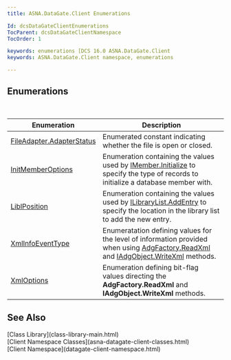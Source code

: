 ```yaml
---
title: ASNA.DataGate.Client Enumerations

Id: dcsDataGateClientEnumerations
TocParent: dcsDataGateClientNamespace
TocOrder: 1

keywords: enumerations [DCS 16.0 ASNA.DataGate.Client
keywords: ASNA.DataGate.Client namespace, enumerations

---
```


## Enumerations

<br />



| Enumeration | Description |
| ---- | ---- |
| [FileAdapter.AdapterStatus](file-adapter-adapter-status-enumeration.html) | Enumerated constant indicating whether the file is open or closed. |
| [InitMemberOptions](init-member-options-enumeration.html) | Enumeration containing the values used by [ IMember.Initialize](imember-class-initialize-method.html) to specify the type of records to initialize a database member with. |
| [LiblPosition](lock-request-enumeration.html) | Enumeration containing the values used by [ ILibraryList.AddEntry](ilibrary-list-class-add-entry-method.html) to specify the location in the library list to add the new entry. |
| [XmlInfoEventType](xml-info-event-type-enumeration.html) | Enumeratation defining values for the level of information provided when using [AdgFactory.ReadXml](adg-factory-class-read-xml-method2.html) and [IAdgObject.WriteXml](dcsIAdgObjectClassWriteXmlMethod2.html) methods. |
| [XmlOptions](xml-options-enumeration.html) | Enumeration defining bit-flag values directing the **AdgFactory.ReadXml** and **IAdgObject.WriteXml** methods. |



## See Also

<dl />
      [Class Library](class-library-main.html)
      <br />
      [Client Namespace Classes](asna-datagate-client-classes.html)
      <br />
      [Client Namespace](datagate-client-namespace.html)

